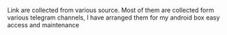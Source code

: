 Link are collected from various source.
Most of them are collected form various telegram channels,
I have arranged them for my android box easy access and maintenance

